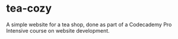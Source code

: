 # tea-cozy
A simple website for a tea shop, done as part of a Codecademy Pro Intensive course on website development.
